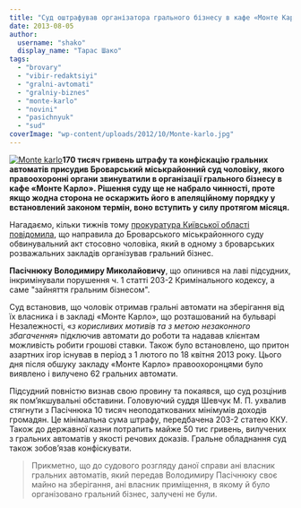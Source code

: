 ```yaml
---
title: "Суд оштрафував організатора грального бізнесу в кафе «Монте Карло» на 170 тис. грн"
date: 2013-08-05
author: 
  username: "shako"
  display_name: "Тарас Шако"
tags: 
  - "brovary"
  - "vibir-redaktsiyi"
  - "gralni-avtomati"
  - "gralniy-biznes"
  - "monte-karlo"
  - "novini"
  - "pasichnyuk"
  - "sud"
coverImage: "wp-content/uploads/2012/10/Monte-karlo.jpg"
---
```


[![Monte karlo](https://mpz.brovary.org/wp-content/uploads/2012/10/Monte-karlo.jpg)](https://mpz.brovary.org/wp-content/uploads/2012/10/Monte-karlo.jpg)**170 тисяч гривень штрафу та конфіскацію гральних автоматів присудив Броварський міськрайонний суд чоловіку, якого правоохоронні органи звинуватили в організації грального бізнесу в кафе «Монте Карло». Рішення суду ще не набрало чинності, проте якщо жодна сторона не оскаржить його в апеляційному порядку у встановлений законом термін, воно вступить у силу протягом місяця.**

Нагадаємо, кільки тижнів тому [прокуратура Київської області повідомила](https://mpz.brovary.org/organizator-pidpilnogo-gralnogo-klubu-u-brovarah-opinivsya-na-lavi-pidsudnih/), що направила до Броварського міськрайонного суду обвинувальний акт стосовно чоловіка, який в одному з броварських розважальних закладів організував гральний бізнес.

**Пасічнюку Володимиру Миколайовичу**, що опинився на лаві підсудних, інкримінували порушення ч. 1 статті 203-2 Кримінального кодексу, а саме "зайняття гральним бізнесом".

Суд встановив, що чоловік отримав гральні автомати на зберігання від їх власника і в закладі «Монте Карло», що розташований на бульварі Незалежності, «_з корисливих мотивів та з метою незаконного збагачення_» підключив автомати до роботи та надавав клієнтам можливість робити грошові ставки. Також було встановлено, що притон азартних ігор існував в період з 1 лютого по 18 квітня 2013 року. Цього дня після обшуку закладу «Монте Карло» правоохоронцями було виявлено і вилучено 62 гральних автомати.

Підсудний повністю визнав свою провину та покаявся, що суд розцінив як пом’якшувальні обставини. Головуючий суддя Шевчук М. П. ухвалив стягнути з Пасічнюка 10 тисяч неоподаткованих мінімумів доходів громадян. Це мінімальна сума штрафу, передбачена 203-2 статею ККУ. Також до державної казни потрапить майже 50 тис гривень, вилучених з гральних автоматів у якості речових доказів. Гральне обладнання суд також зобов’язав конфіскувати.

> Прикметно, що до судового розгляду даної справи ані власник гральних автоматів, який передав Володимиру Пасічнюку своє майно на зберігання, ані власник приміщення, в якому й було організовано гральний бізнес, залучені не були.
